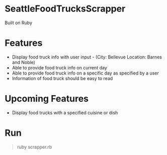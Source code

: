 # SeattleFoodTrucksScrapper
Built on Ruby

# Features
- Display food truck info with user input - (City: Bellevue Location: Barnes and Noble)
- Able to provide food truck info on current day
- Able to provide food truck info on a specific day as specified by a user
- Information of food truck should be easy to read

# Upcoming Features
- Display food trucks with a specified cuisine or dish

# Run
>ruby scrapper.rb

